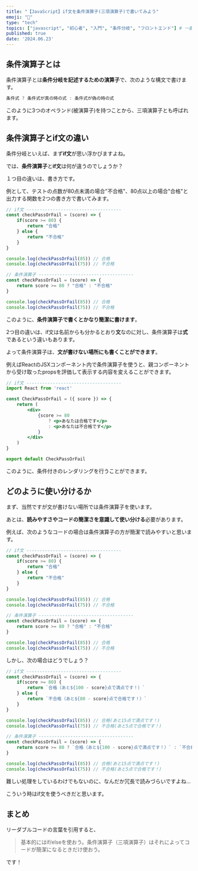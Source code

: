 ```yaml
---
title: "【JavaScript】if文を条件演算子(三項演算子)で書いてみよう"
emoji: "🔰"
type: "tech"
topics: ["javascript", "初心者", "入門", "条件分岐", "フロントエンド"] # 一番目に、サムネにしたいtopicを書く
published: true
date: '2024.06.23'
---
```


## 条件演算子とは

条件演算子とは**条件分岐を記述するための演算子**で、次のような構文で書けます。

```jsx
条件式 ? 条件式が真の時の式 : 条件式が偽の時の式
```

このように3つのオペランド(被演算子)を持つことから、三項演算子とも呼ばれます。

## 条件演算子とif文の違い

条件分岐といえば、まず**if文**が思い浮かびますよね。

では、**条件演算子**と**if文**は何が違うのでしょうか？

１つ目の違いは、書き方です。

例として、テストの点数が80点未満の場合"不合格"、80点以上の場合"合格"と出力する関数を2つの書き方で書いてみます。

```jsx
// if文 ------------------------------------
const checkPassOrFail = (score) => {
    if(score >= 80) {
        return "合格"
    } else {
        return "不合格"
    }
}

console.log(checkPassOrFail(85)) // 合格
console.log(checkPassOrFail(75)) // 不合格

// 条件演算子 ------------------------------------
const checkPassOrFail = (score) => {
    return score >= 80 ? "合格" : "不合格"
}

console.log(checkPassOrFail(85)) // 合格
console.log(checkPassOrFail(75)) // 不合格
```

このように、**条件演算子で書くとかなり簡潔に書けます**。

2つ目の違いは、if文は名前からも分かるとおり**文**なのに対し、条件演算子は**式**であるという違いもあります。

よって条件演算子は、**文が書けない場所にも書くことができます**。

例えばReactのJSXコンポーネント内で条件演算子を使うと、親コンポーネントから受け取ったpropsを評価して表示する内容を変えることができます。

```jsx
// if文 ------------------------------------
import React from 'react'

const CheckPassOrFail = ({ score }) => {
    return (
        <div>
            {score >= 80
                ? <p>あなたは合格です</p>
                : <p>あなたは不合格です</p>
            }
        </div>
    )
}

export default CheckPassOrFail
```

このように、条件付きのレンダリングを行うことができます。

## どのように使い分けるか

まず、当然ですが文が書けない場所では条件演算子を使います。

あとは、**読みやすさやコードの簡潔さを意識して使い分ける**必要があります。

例えば、次のようなコードの場合は条件演算子の方が簡潔で読みやすいと思います。

```jsx
// if文 ------------------------------------
const checkPassOrFail = (score) => {
    if(score >= 80) {
        return "合格"
    } else {
        return "不合格"
    }
}

console.log(checkPassOrFail(85)) // 合格
console.log(checkPassOrFail(75)) // 不合格

// 条件演算子 ------------------------------------
const checkPassOrFail = (score) => {
    return score >= 80 ? "合格" : "不合格"
}

console.log(checkPassOrFail(85)) // 合格
console.log(checkPassOrFail(75)) // 不合格
```

しかし、次の場合はどうでしょう？

```jsx
// if文 ------------------------------------
const checkPassOrFail = (score) => {
    if(score >= 80) {
        return `合格（あと${100 - score}点で満点です！）`
    } else {
        return `不合格（あと${80 - score}点で合格です！）`
    }
}

console.log(checkPassOrFail(85)) // 合格(あと15点で満点です！)
console.log(checkPassOrFail(75)) // 不合格(あと5点で合格です！)

// 条件演算子 ------------------------------------
const checkPassOrFail = (score) => {
    return score >= 80 ? `合格（あと${100 - score}点で満点です！）` : `不合格（あと${80 - score}点で合格です！）`
}

console.log(checkPassOrFail(85)) // 合格(あと15点で満点です！)
console.log(checkPassOrFail(75)) // 不合格(あと5点で合格です！)
```

難しい処理をしているわけでもないのに、なんだか冗長で読みづらいですよね...

こういう時はif文を使うべきだと思います。

## まとめ

リーダブルコードの言葉を引用すると、

>基本的にはif/elseを使おう。条件演算子（三項演算子）はそれによってコードが簡潔になるときだけ使おう。

です！